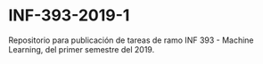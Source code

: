 # INF-393-2019-1
Repositorio para publicación de tareas de ramo INF 393 - Machine Learning, del primer semestre del 2019. 

